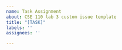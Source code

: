 ```yaml
---
name: Task Assignment
about: CSE 110 lab 3 custom issue template
title: "[TASK]"
labels: ''
assignees: ''

---
```



